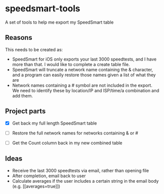 # speedsmart-tools
A set of tools to help me export my SpeedSmart table

## Reasons

This needs to be created as:
- SpeedSmart for iOS only exports your last 3000 speedtests, and I have more than that. I would like to complete a create table file.
- SpeedSmart will truncate a network name containing the & character, and a program can easily restore those names given a list of what they are
- Network names containing a # symbol are not included in the export. We need to identify these by location/IP and ISP/time/a combination and add them.

## Project parts
- [x] Get back my full length SpeedSmart table
- [ ] Restore the full network names for networks containing & or #
- [ ] Get the Count column back in my new combined table


## Ideas
- Receive the last 3000 speedtests via email, rather than opening file
- After completion, email back to user
- Calculate averages if the user includes a certain string in the email body (e.g. [[averages=true]])